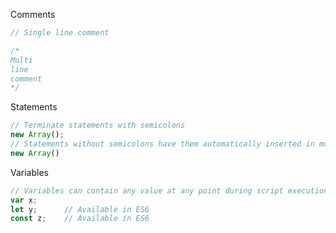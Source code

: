 Comments

```js
// Single line comment

/*
Multi
line
comment
*/
```

Statements

```js
// Terminate statements with semicolons
new Array();
// Statements without semicolons have them automatically inserted in most cases
new Array()
```

Variables

```js
// Variables can contain any value at any point during script execution
var x;
let y;      // Available in ES6
const z;    // Available in ES6
```
